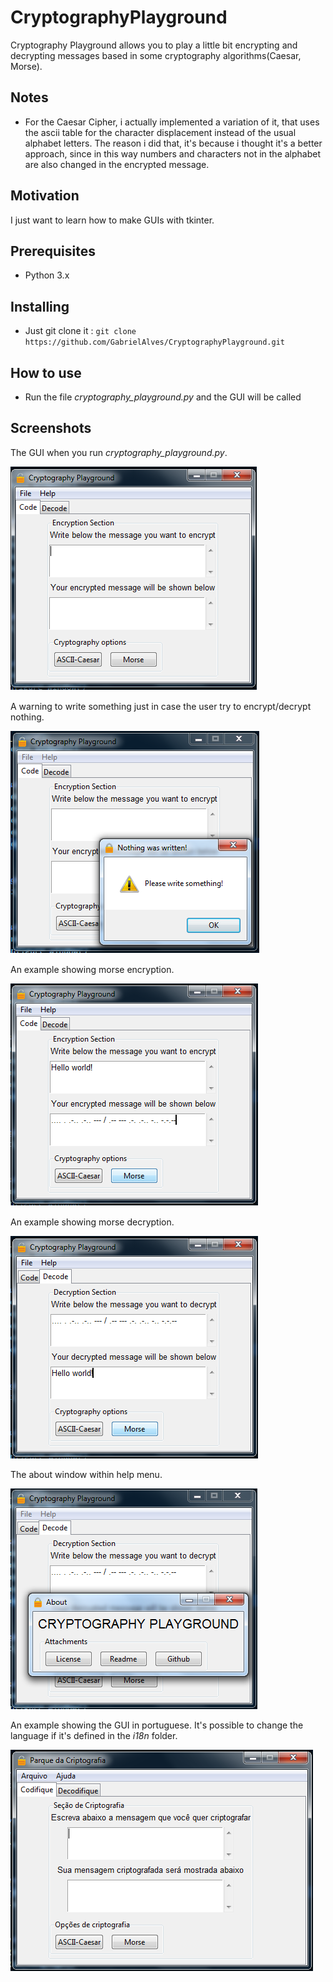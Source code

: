 # CryptographyPlayground

Cryptography Playground allows you to play a little bit encrypting and decrypting messages based in some cryptography algorithms(Caesar, Morse).

## Notes 

* For the Caesar Cipher, i actually implemented a variation of it, that uses the ascii table for the character displacement instead of the usual alphabet letters. The reason i did that, it's because i thought it's a better approach, since in this way numbers and characters not in the alphabet are also changed in the encrypted message.

## Motivation

I just want to learn how to make GUIs with tkinter.

## Prerequisites

* Python 3.x

## Installing

* Just git clone it : `git clone https://github.com/GabrielAlves/CryptographyPlayground.git`

## How to use

* Run the file *cryptography_playground.py* and the GUI will be called

## Screenshots

The GUI when you run *cryptography_playground.py*.

![screenshot 1](images/screenshots/cryptography-playground-screenshot1.png)

A warning to write something just in case the user try to encrypt/decrypt nothing.

![screenshot 2](images/screenshots/cryptography-playground-screenshot2.png)

An example showing morse encryption.

![screenshot 3](images/screenshots/cryptography-playground-screenshot3.png)

An example showing morse decryption.

![screenshot 4](images/screenshots/cryptography-playground-screenshot4.png)

The about window within help menu.

![screenshot 5](images/screenshots/cryptography-playground-screenshot5.png)

An example showing the GUI in portuguese. It's possible to change the language if it's defined in the *i18n* folder.

![screenshot 6](images/screenshots/cryptography-playground-screenshot6.png)